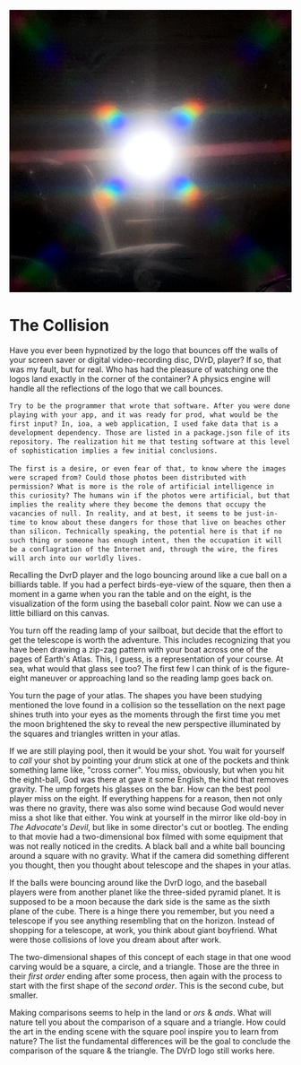 ![centerfold > lolphotos > assets how-to](centerfold/lol-photos/assets/the-collision.jpg)

# The Collision

Have you ever been hypnotized by the logo that bounces off the walls of your screen saver or digital video-recording disc, DVrD, player? If so, that was my fault, but for real. Who has had the pleasure of watching one the logos land exactly in the corner of the container? A physics engine will handle all the reflections of the logo that we call bounces.

```side-quest
Try to be the programmer that wrote that software. After you were done playing with your app, and it was ready for prod, what would be the first input? In, ioa, a web application, I used fake data that is a development dependency. Those are listed in a package.json file of its repository. The realization hit me that testing software at this level of sophistication implies a few initial conclusions.

The first is a desire, or even fear of that, to know where the images were scraped from? Could those photos been distributed with permission? What is more is the role of artificial intelligence in this curiosity? The humans win if the photos were artificial, but that implies the reality where they become the demons that occupy the vacancies of null. In reality, and at best, it seems to be just-in-time to know about these dangers for those that live on beaches other than silicon. Technically speaking, the potential here is that if no such thing or someone has enough intent, then the occupation it will be a conflagration of the Internet and, through the wire, the fires will arch into our worldly lives.
```

Recalling the DvrD player and the logo bouncing around like a cue ball on a billiards table. If you had a perfect birds-eye-view of the square, then then a moment in a game when you ran the table and on the eight, is the visualization of the form using the baseball color paint. Now we can use a little billiard on this canvas.

You turn off the reading lamp of your sailboat, but decide that the effort to get the telescope is worth the adventure. This includes recognizing that you have been drawing a zip-zag pattern with your boat across one of the pages of Earth's Atlas. This, I guess, is a representation of your course. At sea, what would that glass see too? The first few I can think of is the figure-eight maneuver or approaching land so the reading lamp goes back on.

You turn the page of your atlas. The shapes you have been studying mentioned the love found in a collision so the tessellation on the next page shines truth into your eyes as the moments through the first time you met the moon brightened the sky to reveal the new perspective illuminated by the squares and triangles written in your atlas.

If we are still playing pool, then it would be your shot. You wait for yourself to _call_ your shot by pointing your drum stick at one of the pockets and think something lame like, "cross corner". You miss, obviously, but when you hit the eight-ball, God was there at gave it some English, the kind that removes gravity. The ump forgets his glasses on the bar. How can the best pool player miss on the eight. If everything happens for a reason, then not only was there no gravity, there was also some wind because God would never miss a shot like that either. You wink at yourself in the mirror like old-boy in _The Advocate's Devil_, but like in some director's cut or bootleg. The ending to that movie had a two-dimensional box filmed with some equipment that was not really noticed in the credits. A black ball and a white ball bouncing around a square with no gravity. What if the camera did something different you thought, then you thought about telescope and the shapes in your atlas.

If the balls were bouncing around like the DvrD logo, and the baseball players were from another planet like the three-sided pyramid planet. It is supposed to be a moon because the dark side is the same as the sixth plane of the cube. There is a hinge there you remember, but you need a telescope if you see anything resembling that on the horizon. Instead of shopping for a telescope, at work, you think about giant boyfriend. What were those collisions of love you dream about after work.

The two-dimensional shapes of this concept of each stage in that one wood carving would be a square, a circle, and a triangle. Those are the three in their _first order_ ending after some process, then again with the process to start with the first shape of the _second order_. This is the second cube, but smaller.

Making comparisons seems to help in the land or _ors_ & _ands_. What will nature tell you about the comparison of a square and a triangle. How could the art in the ending scene with the square pool inspire you to learn from nature? The list the fundamental differences will be the goal to conclude the comparison of the square & the triangle. The DVrD logo still works here.

